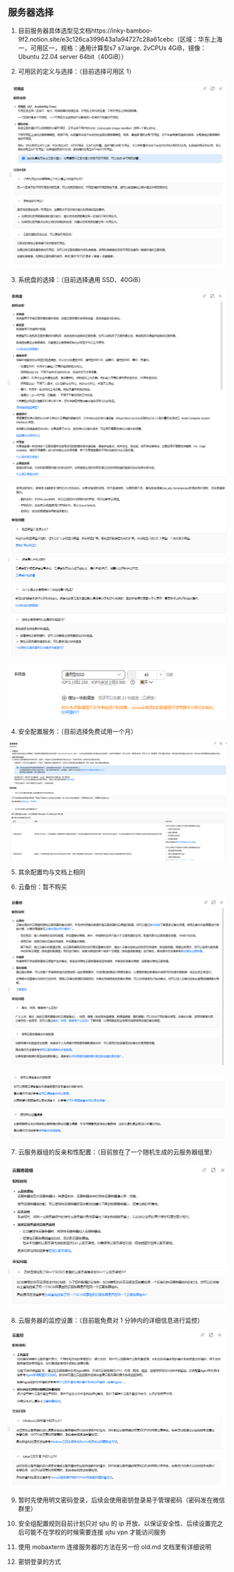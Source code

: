 ## 服务器选择

1. 目前服务器具体选型见文档https://inky-bamboo-9f2.notion.site/e3c126ca399643a1a94727c28a61cebc（区域：华东上海一，可用区一，规格：通用计算型s7 s7.large. 2vCPUs 4GiB，镜像：Ubuntu 22.04 server 64bit（40GiB））

2. 可用区的定义与选择：（目前选择可用区 1）

![img](./imgNew/1.png)

3. 系统盘的选择：（目前选择通用 SSD、40GiB）

![img](./imgNew/2.png)

![img](./imgNew/3.png)

![img](./imgNew/4.png)

4. 安全配置服务：（目前选择免费试用一个月）

![img](./imgNew/5.png)

5. 其余配置均与文档上相同

6. 云备份：暂不购买

![img](./imgNew/6.png)

![img](./imgNew/7.png)

7. 云服务器组的反亲和性配置：（目前放在了一个随机生成的云服务器组里）

![img](./imgNew/8.png)

8. 云服务器的监控设置：（目前能免费对 1 分钟内的详细信息进行监控）

![img](./imgNew/9.png)

9. 暂时先使用明文密码登录，后续会使用密钥登录易于管理密码（密码发在微信群里）

10. 安全组配置规则目前计划只对 sjtu 的 ip 开放、以保证安全性、后续设置完之后可能不在学校的时候需要连接 sjtu vpn 才能访问服务

11. 使用 mobaxterm 连接服务器的方法在另一份 old.md 文档里有详细说明

12. 密钥登录的方式
